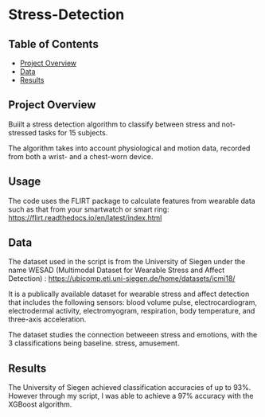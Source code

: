 # Stress-Detection

## Table of Contents
- [Project Overview](#project-overview)
- [Data](#data)
- [Results](#results)


## Project Overview
Buiilt a stress detection algorithm to classify between stress and not-stressed tasks for 15 subjects. 

The algorithm takes into account physiological and motion data, recorded from both a wrist- and a chest-worn device.

## Usage
The code uses the FLIRT package to calculate features from wearable data such as that from your smartwatch or smart ring: https://flirt.readthedocs.io/en/latest/index.html



## Data
The dataset used in the script is from the University of Siegen under the name WESAD (Multimodal Dataset for Wearable Stress and Affect Detection) : https://ubicomp.eti.uni-siegen.de/home/datasets/icmi18/

It is a publically available dataset for wearable stress and affect detection that includes the following sensors: blood volume pulse, electrocardiogram, electrodermal activity, electromyogram, respiration, body temperature, and three-axis acceleration. 

The dataset studies the connection betweeen stress and emotions, with the 3 classifications being baseline. stress, amusement.



## Results
The University of Siegen achieved classification accuracies of up to 93%. However through my script, I was able to achieve a 97% accuracy with the XGBoost algorithm. 
